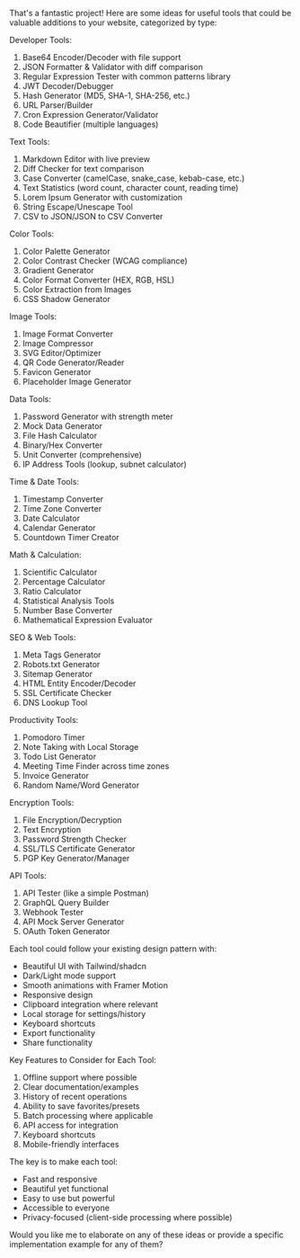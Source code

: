 That's a fantastic project! Here are some ideas for useful tools that could be valuable additions to your website, categorized by type:

Developer Tools:
1. Base64 Encoder/Decoder with file support
2. JSON Formatter & Validator with diff comparison
3. Regular Expression Tester with common patterns library
4. JWT Decoder/Debugger
5. Hash Generator (MD5, SHA-1, SHA-256, etc.)
6. URL Parser/Builder
7. Cron Expression Generator/Validator
8. Code Beautifier (multiple languages)

Text Tools:
1. Markdown Editor with live preview
2. Diff Checker for text comparison
3. Case Converter (camelCase, snake_case, kebab-case, etc.)
4. Text Statistics (word count, character count, reading time)
5. Lorem Ipsum Generator with customization
6. String Escape/Unescape Tool
7. CSV to JSON/JSON to CSV Converter

Color Tools:
1. Color Palette Generator
2. Color Contrast Checker (WCAG compliance)
3. Gradient Generator
4. Color Format Converter (HEX, RGB, HSL)
5. Color Extraction from Images
6. CSS Shadow Generator

Image Tools:
1. Image Format Converter
2. Image Compressor
3. SVG Editor/Optimizer
4. QR Code Generator/Reader
5. Favicon Generator
6. Placeholder Image Generator

Data Tools:
1. Password Generator with strength meter
2. Mock Data Generator
3. File Hash Calculator
4. Binary/Hex Converter
5. Unit Converter (comprehensive)
6. IP Address Tools (lookup, subnet calculator)

Time & Date Tools:
1. Timestamp Converter
2. Time Zone Converter
3. Date Calculator
4. Calendar Generator
5. Countdown Timer Creator

Math & Calculation:
1. Scientific Calculator
2. Percentage Calculator
3. Ratio Calculator
4. Statistical Analysis Tools
5. Number Base Converter
6. Mathematical Expression Evaluator

SEO & Web Tools:
1. Meta Tags Generator
2. Robots.txt Generator
3. Sitemap Generator
4. HTML Entity Encoder/Decoder
5. SSL Certificate Checker
6. DNS Lookup Tool

Productivity Tools:
1. Pomodoro Timer
2. Note Taking with Local Storage
3. Todo List Generator
4. Meeting Time Finder across time zones
5. Invoice Generator
6. Random Name/Word Generator

Encryption Tools:
1. File Encryption/Decryption
2. Text Encryption
3. Password Strength Checker
4. SSL/TLS Certificate Generator
5. PGP Key Generator/Manager

API Tools:
1. API Tester (like a simple Postman)
2. GraphQL Query Builder
3. Webhook Tester
4. API Mock Server Generator
5. OAuth Token Generator

Each tool could follow your existing design pattern with:
- Beautiful UI with Tailwind/shadcn
- Dark/Light mode support
- Smooth animations with Framer Motion
- Responsive design
- Clipboard integration where relevant
- Local storage for settings/history
- Keyboard shortcuts
- Export functionality
- Share functionality

Key Features to Consider for Each Tool:
1. Offline support where possible
2. Clear documentation/examples
3. History of recent operations
4. Ability to save favorites/presets
5. Batch processing where applicable
6. API access for integration
7. Keyboard shortcuts
8. Mobile-friendly interfaces

The key is to make each tool:
- Fast and responsive
- Beautiful yet functional
- Easy to use but powerful
- Accessible to everyone
- Privacy-focused (client-side processing where possible)

Would you like me to elaborate on any of these ideas or provide a specific implementation example for any of them?
